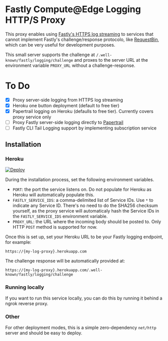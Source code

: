 # Fastly Compute@Edge Logging HTTP/S Proxy

This proxy enables using [Fastly's HTTPS log streaming](https://docs.fastly.com/en/guides/compute-log-streaming-https) to services that cannot implement Fastly's challenge/response protocolo, like [RequestBin](https://requestbin.com/), which can be very useful for development purposes.

This small server supports the challenge at `/.well-known/fastly/logging/challenge` and proxes to the server URL at the environment variable `PROXY_URL` without a challenge-response.

# To Do

- [x] Proxy server-side logging from HTTPS log streaming
- [x] Heroku one button deployment (default to free tier)
- [x] Papertrail logging on Heroku (defaulls to free tier). Currently covers proxy service only
- [ ] Proxy Fastly server-side logging directly to [Papertrail](https://www.papertrail.com/)
- [ ] Fastly CLI Tail Logging support by implementing subscription service

## Installation

### Heroku

[![Deploy](https://www.herokucdn.com/deploy/button.svg)](https://heroku.com/deploy)

During the installation process, set the following environment variables.

* `PORT`: the port the service listens on. Do not populate for Heroku as Heroku will automatically populate this.
* `FASTLY_SERVICE_IDS`: a comma-delimited list of Service IDs. Use `*` to indicate any Service ID. There's no need to do the SHA256 checksum yourself, as the proxy service will automaticaly hash the Service IDs in the `FASTLY_SERVICE_IDS` environment variable.
* `PROXY_URL`: the URL where the incoming body should be posted to. Only HTTP `POST` method is supported for now.

Once this is set up, set your Heroku URL to be your Fastly logging endpoint, for example:

`https://{my-log-proxy}.herokuapp.com`

The challenge response will be automatically provided at:

`https://{my-log-proxy}.herokuapp.com/.well-known/fastly/logging/challenge`

### Running locally

If you want to run this service locally, you can do this by running it behind a ngrok reverse proxy.

### Other

For other deployment modes, this is a simple zero-dependency `net/http` server and should be easy to deploy.